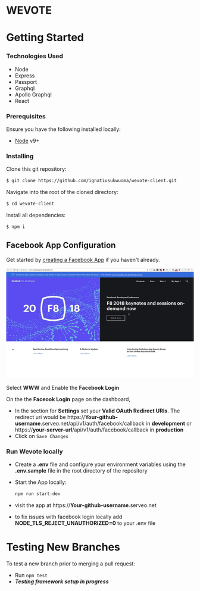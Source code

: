 # WEVOTE

# Getting Started

### Technologies Used
- Node
- Express
- Passport
- Graphql
- Apollo Graphql
- React

### Prerequisites
Ensure you have the following installed locally:
- [Node](https://nodejs.org/en/) v9+

### Installing
Clone this git repository:
```sh
$ git clone https://github.com/ignatiusukwuoma/wevote-client.git
```
Navigate into the root of the cloned directory:
```sh
$ cd wevote-client
```
Install all dependencies:
```sh
$ npm i
```

## Facebook App Configuration
Get started by [creating a Facebook App](https://developers.facebook.com/apps/) if you haven't already.

![Configuring The Facebook App](./server/assets/facebook-app-config.gif)

Select **WWW** and Enable the **Facebook Login**

On the the **Faceook Login** page on the dashboard,
- In the section for **Settings** set your **Valid OAuth Redirect URIs**. The redirect uri would be https://**Your-github-username**.serveo.net/api/v1/auth/facebook/callback in **development** or https://**your-server-url**/api/v1/auth/facebook/callback in **production**
- Click on `Save Changes`


### Run Wevote locally
- Create a **.env** file and configure your environment variables using the **.env.sample** file in the root directory of the repository

- Start the App locally:
  ```sh
  npm run start:dev
  ```
- visit the app at https://**Your-github-username**.serveo.net
- to fix issues with facebook login locally add **NODE_TLS_REJECT_UNAUTHORIZED=0** to your .env file

# Testing New Branches
To test a new branch prior to merging a pull request:
- Run `npm test`
- **_Testing framework setup in progress_**

